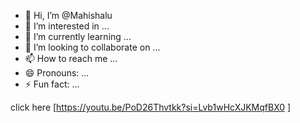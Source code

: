 - 👋 Hi, I’m @Mahishalu
- 👀 I’m interested in ...
- 🌱 I’m currently learning ...
- 💞️ I’m looking to collaborate on ...
- 📫 How to reach me ...
- 😄 Pronouns: ...
- ⚡ Fun fact: ...

<!---
Mahishalu/Mahishalu is a ✨ special ✨ repository because its `README.md` (this file) appears on your GitHub profile.
You can click the Preview link to take a look at your changes.
--->
click here [https://youtu.be/PoD26Thvtkk?si=Lvb1wHcXJKMqfBX0 ]
